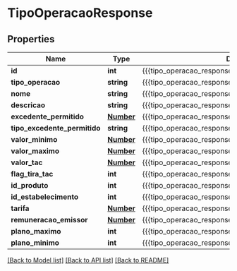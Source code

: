# TipoOperacaoResponse

## Properties
Name | Type | Description | Notes
------------ | ------------- | ------------- | -------------
**id** | **int** | {{{tipo_operacao_response_id_value}}} | 
**tipo_operacao** | **string** | {{{tipo_operacao_response_tipo_operacao_value}}} | 
**nome** | **string** | {{{tipo_operacao_response_nome_value}}} | 
**descricao** | **string** | {{{tipo_operacao_response_descricao_value}}} | 
**excedente_permitido** | [**Number**](Number.md) | {{{tipo_operacao_response_excedente_permitido_value}}} | [optional] 
**tipo_excedente_permitido** | **string** | {{{tipo_operacao_response_tipo_excedente_permitido_value}}} | [optional] 
**valor_minimo** | [**Number**](Number.md) | {{{tipo_operacao_response_valor_minimo_value}}} | 
**valor_maximo** | [**Number**](Number.md) | {{{tipo_operacao_response_valor_maximo_value}}} | 
**valor_tac** | [**Number**](Number.md) | {{{tipo_operacao_response_valor_t_a_c_value}}} | [optional] 
**flag_tira_tac** | **int** | {{{tipo_operacao_response_flag_tira_tac_value}}} | [optional] 
**id_produto** | **int** | {{{tipo_operacao_response_id_produto_value}}} | 
**id_estabelecimento** | **int** | {{{tipo_operacao_response_id_estabelecimento_value}}} | 
**tarifa** | [**Number**](Number.md) | {{{tipo_operacao_response_tarifa_value}}} | [optional] 
**remuneracao_emissor** | [**Number**](Number.md) | {{{tipo_operacao_response_remuneracao_emissor_value}}} | [optional] 
**plano_maximo** | **int** | {{{tipo_operacao_response_plano_maximo_value}}} | 
**plano_minimo** | **int** | {{{tipo_operacao_response_plano_minimo_value}}} | 

[[Back to Model list]](../README.md#documentation-for-models) [[Back to API list]](../README.md#documentation-for-api-endpoints) [[Back to README]](../README.md)


